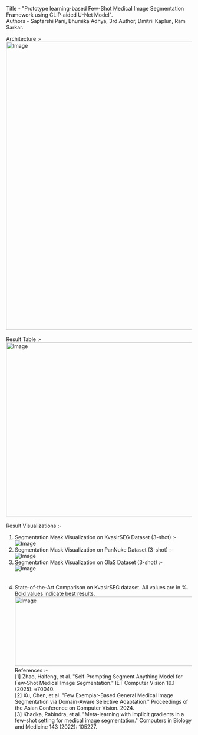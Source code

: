 Title - "Prototype learning-based Few-Shot Medical Image Segmentation Framework using CLIP-aided U-Net Model". <br />
Authors - Saptarshi Pani, Bhumika Adhya, 3rd Author, Dmitrii Kaplun, Ram Sarkar. <br />

Architecture :- <br />
<img width="1116" height="781" alt="Image" src="https://github.com/user-attachments/assets/f3866ce7-8a5c-42b9-a458-b339becf916e" />
<br /><br />
Result Table :- <br />
<img width="846" height="472" alt="Image" src="https://github.com/user-attachments/assets/8b2f559a-5ab1-49f0-b0ab-2320f2b3a8cb" />
<br /><br />
Result Visualizations :- <br />
1. Segmentation Mask Visualization on KvasirSEG Dataset (3-shot) :- <br />
![Image](https://github.com/user-attachments/assets/90a90d88-e0fd-4afc-8230-a723506d7d81) <br />
2. Segmentation Mask Visualization on PanNuke Dataset (3-shot) :- <br />
![Image](https://github.com/user-attachments/assets/7a921853-a761-456d-b787-75699ac6edcd) <br />
3. Segmentation Mask Visualization on GlaS Dataset (3-shot) :- <br />
![Image](https://github.com/user-attachments/assets/bbd70fbc-006a-466f-9923-55b14b90290d) <br />
<br /><br />
4. State-of-the-Art Comparison on KvasirSEG dataset. All values are in %. Bold values indicate best results. <br />
<img width="552" height="188" alt="Image" src="https://github.com/user-attachments/assets/d7c6abac-7553-4961-9500-1d36aec99eeb" /> <br />
References :- <br />
[1] Zhao, Haifeng, et al. "Self‐Prompting Segment Anything Model for Few‐Shot Medical Image Segmentation." IET Computer Vision 19.1 (2025): e70040. <br />
[2] Xu, Chen, et al. "Few Exemplar-Based General Medical Image Segmentation via Domain-Aware Selective Adaptation." Proceedings of the Asian Conference on Computer Vision. 2024. <br />
[3] Khadka, Rabindra, et al. "Meta-learning with implicit gradients in a few-shot setting for medical image segmentation." Computers in Biology and Medicine 143 (2022): 105227.
